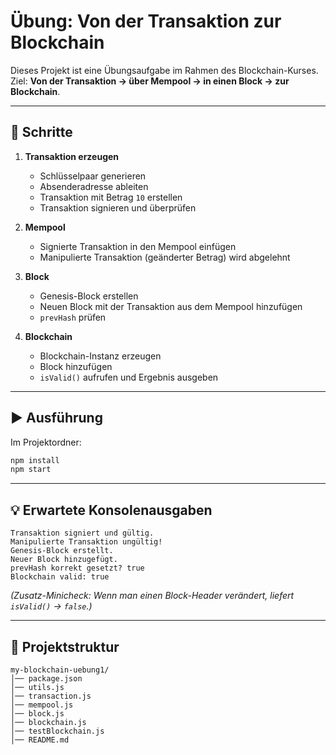 # Übung: Von der Transaktion zur Blockchain  

Dieses Projekt ist eine Übungsaufgabe im Rahmen des Blockchain-Kurses.  
Ziel: **Von der Transaktion → über Mempool → in einen Block → zur Blockchain**.  

---

## 📌 Schritte

1. **Transaktion erzeugen**
   - Schlüsselpaar generieren  
   - Absenderadresse ableiten  
   - Transaktion mit Betrag `10` erstellen  
   - Transaktion signieren und überprüfen  

2. **Mempool**
   - Signierte Transaktion in den Mempool einfügen  
   - Manipulierte Transaktion (geänderter Betrag) wird abgelehnt  

3. **Block**
   - Genesis-Block erstellen  
   - Neuen Block mit der Transaktion aus dem Mempool hinzufügen  
   - `prevHash` prüfen  

4. **Blockchain**
   - Blockchain-Instanz erzeugen  
   - Block hinzufügen  
   - `isValid()` aufrufen und Ergebnis ausgeben  

---

## ▶️ Ausführung

Im Projektordner:

```bash
npm install
npm start
````

---

## 💡 Erwartete Konsolenausgaben

```
Transaktion signiert und gültig.
Manipulierte Transaktion ungültig!
Genesis-Block erstellt.
Neuer Block hinzugefügt.
prevHash korrekt gesetzt? true
Blockchain valid: true
```

*(Zusatz-Minicheck: Wenn man einen Block-Header verändert, liefert `isValid()` → `false`.)*

---

## 📂 Projektstruktur

```
my-blockchain-uebung1/
│── package.json
│── utils.js
│── transaction.js
│── mempool.js
│── block.js
│── blockchain.js
│── testBlockchain.js
│── README.md
```
